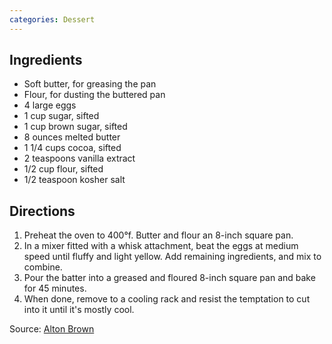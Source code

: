 ```yaml
---
categories: Dessert
---
```


## Ingredients

 - Soft butter, for greasing the pan
 - Flour, for dusting the buttered pan
 - 4 large eggs
 - 1 cup sugar, sifted
 - 1 cup brown sugar, sifted
 - 8 ounces melted butter
 - 1 1/4 cups cocoa, sifted
 - 2 teaspoons vanilla extract
 - 1/2 cup flour, sifted
 - 1/2 teaspoon kosher salt

## Directions

1. Preheat the oven to 400&deg;f. Butter and flour an 8-inch square pan.
2. In a mixer fitted with a whisk attachment, beat the eggs at medium speed until fluffy and light yellow. Add remaining ingredients, and mix to combine.
3. Pour the batter into a greased and floured 8-inch square pan and bake for 45 minutes.
4. When done, remove to a cooling rack and resist the temptation to cut into it until it's mostly cool.

Source: [Alton Brown](https://www.foodnetwork.com/recipes/alton-brown/cocoa-brownies-recipe-2085484)
